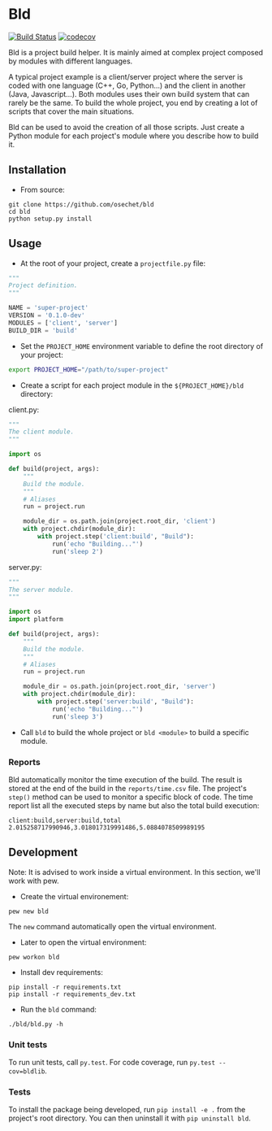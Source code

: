 # Bld

[![Build Status](https://travis-ci.org/osechet/bld.svg?branch=master)](https://travis-ci.org/osechet/bld)
[![codecov](https://codecov.io/gh/osechet/bld/branch/master/graph/badge.svg)](https://codecov.io/gh/osechet/bld)

Bld is a project build helper. It is mainly aimed at complex project composed by modules with different languages.

A typical project example is a client/server project where the server is coded with one language (C++, Go, Python...) and the client in another (Java, Javascript...). Both modules uses their own build system that can rarely be the same. To build the whole project, you end by creating a lot of scripts that cover the main situations.

Bld can be used to avoid the creation of all those scripts. Just create a Python module for each project's module where you describe how to build it.

## Installation

* From source:
```
git clone https://github.com/osechet/bld
cd bld
python setup.py install
```

## Usage

* At the root of your project, create a `projectfile.py` file:
```python
"""
Project definition.
"""

NAME = 'super-project'
VERSION = '0.1.0-dev'
MODULES = ['client', 'server']
BUILD_DIR = 'build'
```

* Set the `PROJECT_HOME` environment variable to define the root directory of your project:
```bash
export PROJECT_HOME="/path/to/super-project"
```

* Create a script for each project module in the `${PROJECT_HOME}/bld` directory:

client.py:
```python
"""
The client module.
"""

import os

def build(project, args):
    """
    Build the module.
    """
    # Aliases
    run = project.run

    module_dir = os.path.join(project.root_dir, 'client')
    with project.chdir(module_dir):
        with project.step('client:build', "Build"):
            run('echo "Building..."')
            run('sleep 2')
```

server.py:
```python
"""
The server module.
"""

import os
import platform

def build(project, args):
    """
    Build the module.
    """
    # Aliases
    run = project.run

    module_dir = os.path.join(project.root_dir, 'server')
    with project.chdir(module_dir):
        with project.step('server:build', "Build"):
            run('echo "Building..."')
            run('sleep 3')
```

* Call `bld` to build the whole project or `bld <module>` to build a specific module.

### Reports

Bld automatically monitor the time execution of the build. The result is stored at the end of the build in the `reports/time.csv` file. The project's `step()` method can be used to monitor a specific block of code. The time report list all the executed steps by name but also the total build execution:
```csv
client:build,server:build,total
2.015258717990946,3.018017319991486,5.0884078509989195
```

## Development

Note: It is advised to work inside a virtual environment. In this section, we'll work with pew.

* Create the virtual environement:
```
pew new bld
```
The `new` command automatically open the virtual environment.

* Later to open the virtual environment:
```
pew workon bld
```

* Install dev requirements:
```
pip install -r requirements.txt
pip install -r requirements_dev.txt
```

* Run the `bld` command:
```
./bld/bld.py -h
```

### Unit tests

To run unit tests, call `py.test`. For code coverage, run `py.test --cov=bldlib`.

### Tests

To install the package being developed, run `pip install -e .` from the project's root directory. You can then uninstall it with `pip uninstall bld`.
